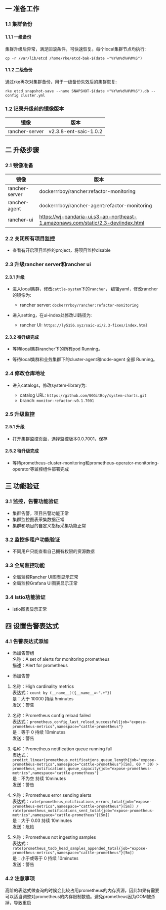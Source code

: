 
## 一 准备工作

### 1.1 集群备份

#### 1.1.1 一级备份
集群升级后异常，满足回滚条件，可快速恢复。每个local集群节点均执行:   

`cp -r /var/lib/etcd /home/rke/etcd-bak-$(date +"%Y%m%d%H%M%S")`

#### 1.1.2 二级备份
通过rke再次对集群备份，用于一级备份失效后的集群恢复:   

`rke etcd snapshot-save --name SNAPSHOT-$(date +"%Y%m%d%H%M%S").db --config cluster.yml`

### 1.2 记录升级前的镜像版本
|  镜像   | 版本  |
|  ----  | ----  |
| rancher-server  | v2.3.8-ent-saic-1.0.2 |

## 二 升级步骤

### 2.1 镜像准备
|  镜像   | 版本  |
|  ----  | ----  |
| rancher-server  | dockerrrboy/rancher:refactor-monitoring |
| rancher-agent  | dockerrrboy/rancher-agent:refactor-monitoring |
| rancher-ui  | https://wj-pandaria-ui.s3-ap-northeast-1.amazonaws.com/static/2.3-dev/index.html |

### 2.2 关闭所有项目监控

* 查看有开启项目监控的project，将项目监控disable

### 2.3 升级rancher server和rancher ui

#### 2.3.1 升级
* 进入local集群，修改`cattle-system`下的`rancher`， 编辑yaml，修改rancher的镜像为:    

    * rancher server: `dockerrrboy/rancher:refactor-monitoring`

* 进入setting，在ui-index处修改UI路径为:    

    * rancher UI: `https://ly5156.xyz/saic-ui/2.3-fixes/index.html`

#### 2.3.2 待升级完成
* 等待local集群rancher下的所有pod Running。

* 等待local集群和业务集群下的cluster-agent和node-agent 全部 Running。

### 2.4 修改仓库地址

* 进入catalogs，修改system-library为:    

    * catalog URL: `https://github.com/GGGitBoy/system-charts.git`
    * branch: `monitor-refactor-v0.1.7001`

### 2.5 升级监控

#### 2.5.1 升级

* 打开集群监控页面，选择监控版本0.0.7001，保存

#### 2.5.2 待升级完成

* 等待prometheus-cluster-monitoring和prometheus-operator-monitoring-operator等监控组件部署完成

## 三 功能验证

### 3.1 监控，告警功能验证

* 集群告警，项目告警功能正常
* 集群监控图表采集数据正常
* 集群和项目的自定义指标采集功能正常

### 3.2 监控多租户功能验证

* 不同用户只能查看自己拥有权限的资源数据

### 3.3 全局监控功能

* 全局监控Rancher UI图表显示正常
* 全局监控Grafana UI图表显示正常

### 3.4 Istio功能验证

* istio图表显示正常


## 四 设置告警表达式

### 4.1 告警表达式添加

* 添加告警组      
名称：A set of alerts for monitoring prometheus     
描述：Alert for prometheus     

* 添加告警     
1. 名称：High cardinality metrics     
表达式：`count by (__name__)({__name__=~".+"})`     
是：大于 10000      持续 5minutes     
发送：警告      

2. 名称：Prometheus config reload failed      
表达式：`prometheus_config_last_reload_successful{job="expose-prometheus-metrics",namespace="cattle-prometheus"}`     
是：等于 0      持续 10minutes     
发送：警告      

3. 名称：Prometheus notification queue running full      
表达式：`predict_linear(prometheus_notifications_queue_length{job="expose-prometheus-metrics",namespace="cattle-prometheus"}[5m], 60 * 30) > prometheus_notifications_queue_capacity{job="expose-prometheus-metrics",namespace="cattle-prometheus"}`      
是：不为空      持续 10minutes      
发送：警告     

4. 名称：Prometheus error sending alerts        
表达式：`rate(prometheus_notifications_errors_total{job="expose-prometheus-metrics",namespace="cattle-prometheus"}[5m]) / rate(prometheus_notifications_sent_total{job="expose-prometheus-metrics",namespace="cattle-prometheus"}[5m])`      
是：大于 0.03       持续 10minutes       
发送：危险     

5. 名称：Prometheus not ingesting samples        
表达式：`rate(prometheus_tsdb_head_samples_appended_total{job="expose-prometheus-metrics",namespace="cattle-prometheus"}[5m])`     
是：小于或等于 0        持续 10minutes       
发送：警告        

### 4.2 注意事项

高阶的表达式做查询的时候会比较占用prometheus的内存资源，因此如果有需要可以适当调整对prometheus的内存限制数值。避免prometheus因为OOM被杀掉，导致重启      